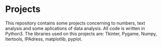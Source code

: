 # Projects

This repository contains some projects concerning to numbers, text analysis and some aplications of data analysis. All code is written in Python3.
The libraries used on this projects are: Tkinter, Pygame, Numpy, Itertools, IPAdress, matplotlib, pyplot.
